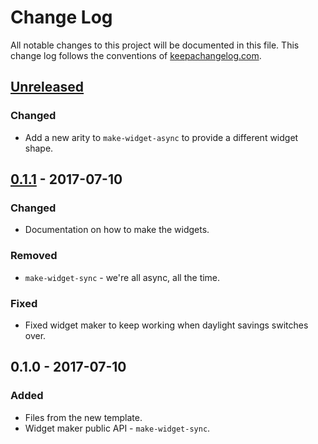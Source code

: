 # Change Log
All notable changes to this project will be documented in this file. This change log follows the conventions of [keepachangelog.com](http://keepachangelog.com/).

## [Unreleased]
### Changed
- Add a new arity to `make-widget-async` to provide a different widget shape.

## [0.1.1] - 2017-07-10
### Changed
- Documentation on how to make the widgets.

### Removed
- `make-widget-sync` - we're all async, all the time.

### Fixed
- Fixed widget maker to keep working when daylight savings switches over.

## 0.1.0 - 2017-07-10
### Added
- Files from the new template.
- Widget maker public API - `make-widget-sync`.

[Unreleased]: https://github.com/your-name/ursprung/compare/0.1.1...HEAD
[0.1.1]: https://github.com/your-name/ursprung/compare/0.1.0...0.1.1
